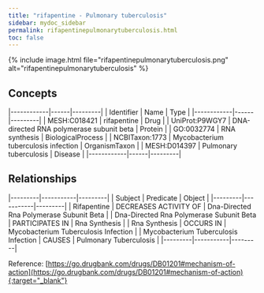 ```yaml
---
title: "rifapentine - Pulmonary tuberculosis"
sidebar: mydoc_sidebar
permalink: rifapentinepulmonarytuberculosis.html
toc: false 
---
```


{% include image.html file="rifapentinepulmonarytuberculosis.png" alt="rifapentinepulmonarytuberculosis" %}

## Concepts

|------------|------|---------|
| Identifier | Name | Type    |
|------------|------|---------|
| MESH:C018421 | rifapentine | Drug |
| UniProt:P9WGY7 | DNA-directed RNA polymerase subunit beta | Protein |
| GO:0032774 | RNA synthesis | BiologicalProcess |
| NCBITaxon:1773 | Mycobacterium tuberculosis infection | OrganismTaxon |
| MESH:D014397 | Pulmonary tuberculosis | Disease |
|------------|------|---------|

## Relationships

|---------|-----------|---------|
| Subject | Predicate | Object  |
|---------|-----------|---------|
| Rifapentine | DECREASES ACTIVITY OF | Dna-Directed Rna Polymerase Subunit Beta |
| Dna-Directed Rna Polymerase Subunit Beta | PARTICIPATES IN | Rna Synthesis |
| Rna Synthesis | OCCURS IN | Mycobacterium Tuberculosis Infection |
| Mycobacterium Tuberculosis Infection | CAUSES | Pulmonary Tuberculosis |
|---------|-----------|---------|

Reference: [https://go.drugbank.com/drugs/DB01201#mechanism-of-action](https://go.drugbank.com/drugs/DB01201#mechanism-of-action){:target="_blank"}